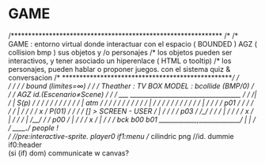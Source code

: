 # GAME

/*************************************************************
/*
/*        GAME : entorno virtual donde interactuar con el espacio ( BOUNDED ) AGZ ( collision bmp ) sus objetos y /o personajes
/*                los objetos pueden ser interactivos, y tener asociado un hiperenlace ( HTML o tooltip)
/*                los personajes, pueden hablar o proponer juegos. con el sistema quiz & conversacion
/*
*******************************************************************/                                      /\
  /*                                                                                                       / /
 /*                                                                            bound (limites=∞)          / /
 /*       Theather : TV BOX MODEL :                                            bcollide (BMP/0)          / / 
 /*                                                                       AGZ  id.(Escenario≠Scene)     / /
 /*                   ___                                 ___________________________________          / /       /|
 /*         | S(p)   /  /          /       /             /                                  /         / /      / /
 /*         | atm   /  /          /       /             /                                  /         / /      / /
 /*         |      /  /          /       /             /                                  /         / /      / /
 /*         |     /  /          /       /                 p01                            /         / /      / /
 /*         |    /  /          /       /                   x                            /  P(01)  / /      / /           [] > SCREEN - USER
 /*         |   /  /          /       /               p03                              /         /_/      / / 
/*          |  /  /          /       /                 x                              /      |           / /
/*          | /__/          /       /                           p00                  /       |          / /
/*                                                              x                   /        |         / /
 /*          bck           b00     b01              \____________,_____________/             |        | /
/*         \__________________.______________/         people                                !        
 /*                                                    //pre:interactive-sprite.            player0      if1:menu
/*                 cilindric png                       //id.                                dummie     if0:header     
                                                                                                       (si (if) dom) communicate w canvas?
